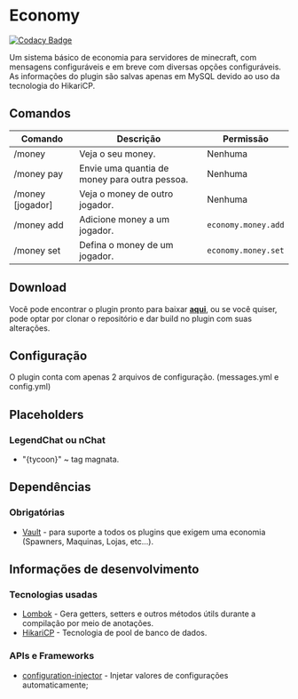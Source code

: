 # Economy

[![Codacy Badge](https://app.codacy.com/project/badge/Grade/41ceccfd3fa241f3a9741f6996f44ccd)](https://www.codacy.com/gh/ManoDuck/Economy/dashboard?utm_source=github.com&amp;utm_medium=referral&amp;utm_content=ManoDuck/Economy&amp;utm_campaign=Badge_Grade)

Um sistema básico de economia para servidores de minecraft, com mensagens configuráveis e em breve com diversas opções configuráveis. As informações do plugin são salvas apenas em MySQL devido ao uso da tecnologia do HikariCP.

## Comandos
|Comando         |Descrição                      |Permissão                    |
|----------------|-------------------------------|-----------------------------|
|/money |Veja o seu money.|Nenhuma    |
|/money pay    |Envie uma quantia de money para outra pessoa.|Nenhuma    |
|/money [jogador]       |Veja o money de outro jogador.|Nenhuma         |
|/money add    |Adicione money a um jogador.|`economy.money.add`   |
|/money set  |Defina o money de um jogador.|`economy.money.set`   |                          |

## Download

Você pode encontrar o plugin pronto para baixar [**aqui**](https://github.com/ManoDuck/Economy/releases), ou se você quiser, pode optar por clonar o repositório e dar build no plugin com suas alterações.

## Configuração

O plugin conta com apenas 2 arquivos de configuração. (messages.yml e config.yml)

## Placeholders

### LegendChat ou nChat
-   "{tycoon}" ~ tag magnata.

## Dependências

### Obrigatórias
-   [Vault](https://github.com/MilkBowl/VaultAPI) - para suporte a todos os plugins que exigem uma economia (Spawners, Maquinas, Lojas, etc...).

## Informações de desenvolvimento

### Tecnologias usadas
-   [Lombok](https://projectlombok.org/) - Gera getters, setters e outros métodos útils durante a compilação por meio de anotações.
-   [HikariCP](https://github.com/brettwooldridge/HikariCP) - Tecnologia de pool de banco de dados.

### APIs e Frameworks
-   [configuration-injector](https://github.com/HenryFabio/configuration-injector) - Injetar valores de configurações automaticamente;
